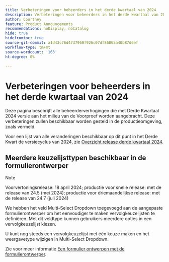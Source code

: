 ```yaml
---
title: Verbeteringen voor beheerders in het derde kwartaal van 2024
description: Verbeteringen voor beheerders in het derde kwartaal van 2024
author: Courtney
feature: Product Announcements
recommendations: noDisplay, noCatalog
hide: true
hidefromtoc: true
source-git-commit: a1d43c76d4737960f926c07df86065a40b87d6ef
workflow-type: tm+mt
source-wordcount: '163'
ht-degree: 0%

---
```


# Verbeteringen voor beheerders in het derde kwartaal van 2024

Deze pagina beschrijft alle beheerderverhogingen die met Derde Kwartaal 2024 versie aan het milieu van de Voorproef worden aangebracht. Deze verbeteringen zullen beschikbaar worden gesteld in de productieomgeving, zoals vermeld.

Voor een lijst van alle veranderingen beschikbaar op dit punt in het Derde Kwart de versiecyclus van 2024, zie [Overzicht release derde kwartaal 2024](/help/quicksilver/product-announcements/product-releases/24-q3-release-activity/24-q3-release-overview.md).

## Meerdere keuzelijsttypen beschikbaar in de formulierontwerper

>[!NOTE]
>
>Voorvertoningsrelease: 18 april 2024; productie voor snelle release: met de release van 24.5 (mei 2024); productie voor driemaandelijkse release: met de release van 24.7 (juli 2024)

We hebben het veld Multi-Select Dropdown toegevoegd aan de aangepaste formulierontwerper om het eenvoudiger te maken vervolgkeuzelijsten te definiëren. Met dit veldtype kunnen gebruikers meerdere opties in een vervolgkeuzelijst kiezen.

U kunt nog steeds een vervolgkeuzelijst met één keuze maken en het weergavetype wijzigen in Multi-Select Dropdown.

Zie voor meer informatie [Een formulier ontwerpen met de formulierontwerper](/help/quicksilver/administration-and-setup/customize-workfront/create-manage-custom-forms/form-designer/design-a-form/design-a-form.md).
